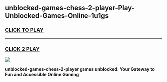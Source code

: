 
## unblocked-games-chess-2-player-Play-Unblocked-Games-Online-1u1gs
<h3>
<a href="https://premium76.site?title=unblocked-games-chess-2-player&ref=24A">CLICK TO PLAY</a></h3>
<hr>

<h3>
<a href="https://premium76.site?title=unblocked-games-chess-2-player&ref=24A">CLICK 2 PLAY</a>
  
</h3>

<a href="https://premium76.site?title=unblocked-games-chess-2-player&ref=24A"><img src="https://clearcache.store/games.png"></a>


**unblocked-games-chess-2-player games unblocked: Your Gateway to Fun and Accessible Online Gaming**
